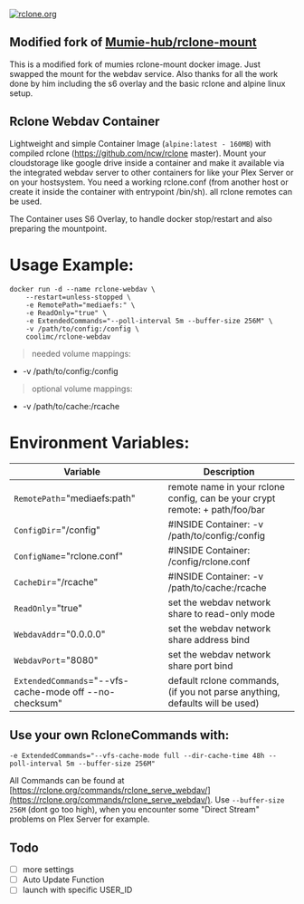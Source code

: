 [rcloneurl]: https://rclone.org

[![rclone.org](https://rclone.org/img/rclone-120x120.png)][rcloneurl]

Modified fork of [Mumie-hub/rclone-mount](https://github.com/Mumie-hub/docker-services/tree/master/rclone-mount)
---

This is a modified fork of mumies rclone-mount docker image. Just swapped the mount for the webdav service.
Also thanks for all the work done by him including the s6 overlay and the basic rclone and alpine linux setup.

Rclone Webdav Container
---

Lightweight and simple Container Image (`alpine:latest - 160MB`) with compiled rclone (https://github.com/ncw/rclone master). Mount your cloudstorage like google drive inside a container and make it available via the integrated webdav server to other containers for like your Plex Server or on your hostsystem. You need a working rclone.conf (from another host or create it inside the container with entrypoint /bin/sh). all rclone remotes can be used.


The Container uses S6 Overlay, to handle docker stop/restart and also preparing the mountpoint.


# Usage Example:

    docker run -d --name rclone-webdav \
        --restart=unless-stopped \
        -e RemotePath="mediaefs:" \
        -e ReadOnly="true" \
        -e ExtendedCommands="--poll-interval 5m --buffer-size 256M" \
        -v /path/to/config:/config \
        coolimc/rclone-webdav

> needed volume mappings:

- -v /path/to/config:/config

> optional volume mappings:

- -v /path/to/cache:/rcache


# Environment Variables:

| Variable |  | Description |
|---|--------|----|
|`RemotePath`="mediaefs:path" | |remote name in your rclone config, can be your crypt remote: + path/foo/bar|
|`ConfigDir`="/config"| |#INSIDE Container: -v /path/to/config:/config|
|`ConfigName`="rclone.conf"| |#INSIDE Container: /config/rclone.conf|
|`CacheDir`="/rcache"| |#INSIDE Container: -v /path/to/cache:/rcache|
|`ReadOnly`="true"| |set the webdav network share to read-only mode|
|`WebdavAddr`="0.0.0.0"| |set the webdav network share address bind|
|`WebdavPort`="8080"| |set the webdav network share port bind|
|`ExtendedCommands`="--vfs-cache-mode off --no-checksum"| |default rclone commands, (if you not parse anything, defaults will be used)|


## Use your own RcloneCommands with:
```vim
-e ExtendedCommands="--vfs-cache-mode full --dir-cache-time 48h --poll-interval 5m --buffer-size 256M"
```

All Commands can be found at [https://rclone.org/commands/rclone_serve_webdav/](https://rclone.org/commands/rclone_serve_webdav/). Use `--buffer-size 256M` (dont go too high), when you encounter some "Direct Stream" problems on Plex Server for example.


Todo
----

* [ ] more settings
* [ ] Auto Update Function
* [ ] launch with specific USER_ID
